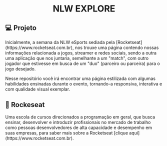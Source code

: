 <h1 align="center">NLW EXPLORE</h1>

<h2 align="left">💻 Projeto</h2>
Inicialmente, a semana da NLW eSports sediada pela [Rocketseat](https://www.rocketseat.com.br), nos trouxe uma página contendo nossas informações relacionada a jogos, streamer e redes sociais, sendo a outra uma aplicação que nos juntaria, semelhante a um "match", com outro jogador que estivesse em busca de um "duo" (parceiro ou parceira) para o jogo desejado.

Nesse repositório você irá encontrar uma página estilizada com algumas habilidades ensinadas durante o evento, tornando-a responsiva, interativa e com qualidade visual exemplar.

<h2 align="left">🚀 Rockeseat</h2>
Uma escola de cursos direcionados a programação em geral, que busca ensinar, desenvolver e introduzir profissionais no mercado de trabalho como pessoas desenvolvedores de alta capacidade e desempenho em suas empresas, para saber mais sobre a Rocketseat [clique aqui](https://www.rocketseat.com.br).
